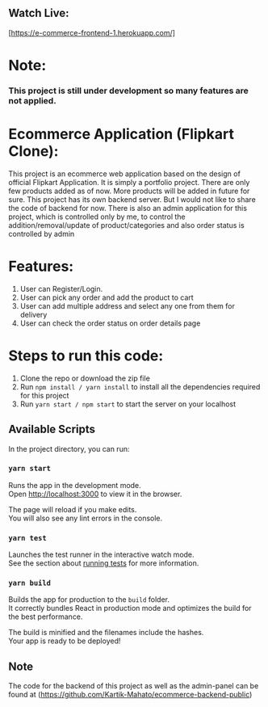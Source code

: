 ## Watch Live: 
[https://e-commerce-frontend-1.herokuapp.com/]

# Note:
### This project is still under development so many features are not applied.

# Ecommerce Application (Flipkart Clone):

This project is an ecommerce web application based on the design of official Flipkart Application. It is simply a portfolio project. There are only few products added as of now. More products will be added in future for sure. This project has its own backend server. But I would not like to share the code of backend for now. There is also an admin application for this project, which is controlled only by me, to control the addition/removal/update of product/categories and also order status is controlled by admin

# Features:
1. User can Register/Login.
2. User can pick any order and add the product to cart
3. User can add multiple address and select any one from them for delivery
4. User can check the order status on order details page

# Steps to run this code:
1. Clone the repo or download the zip file
2. Run `npm install / yarn install` to install all the dependencies required for this project
3. Run `yarn start / npm start` to start the server on your localhost

## Available Scripts 

In the project directory, you can run:

### `yarn start`

Runs the app in the development mode.\
Open [http://localhost:3000](http://localhost:3000) to view it in the browser.

The page will reload if you make edits.\
You will also see any lint errors in the console.

### `yarn test`

Launches the test runner in the interactive watch mode.\
See the section about [running tests](https://facebook.github.io/create-react-app/docs/running-tests) for more information.

### `yarn build`

Builds the app for production to the `build` folder.\
It correctly bundles React in production mode and optimizes the build for the best performance.

The build is minified and the filenames include the hashes.\
Your app is ready to be deployed!

## Note

The code for the backend of this project as well as the admin-panel can be found at (https://github.com/Kartik-Mahato/ecommerce-backend-public)
